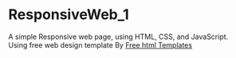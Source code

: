 # ResponsiveWeb_1
A simple Responsive web page, using HTML, CSS, and JavaScript.<br>Using free web design template By <a href="https://html.design/">Free html Templates</a>
